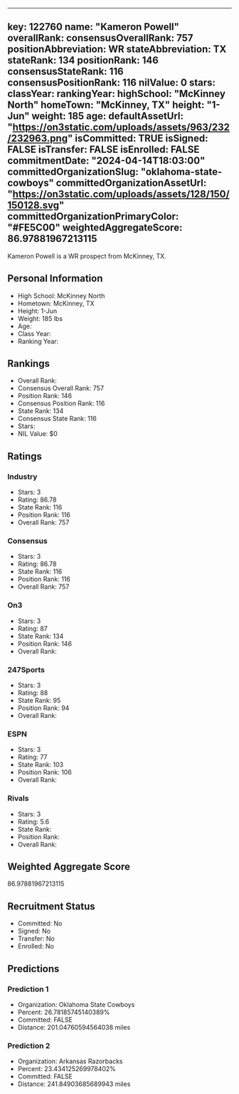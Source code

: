 ---
  key: 122760
  name: "Kameron Powell"
  overallRank: 
  consensusOverallRank: 757
  positionAbbreviation: WR
  stateAbbreviation: TX
  stateRank: 134
  positionRank: 146
  consensusStateRank: 116
  consensusPositionRank: 116
  nilValue: 0
  stars: 
  classYear: 
  rankingYear: 
  highSchool: "McKinney North"
  homeTown: "McKinney, TX"
  height: "1-Jun"
  weight: 185
  age: 
  defaultAssetUrl: "https://on3static.com/uploads/assets/963/232/232963.png"
  isCommitted: TRUE
  isSigned: FALSE
  isTransfer: FALSE
  isEnrolled: FALSE
  commitmentDate: "2024-04-14T18:03:00"
  committedOrganizationSlug: "oklahoma-state-cowboys"
  committedOrganizationAssetUrl: "https://on3static.com/uploads/assets/128/150/150128.svg"
  committedOrganizationPrimaryColor: "#FE5C00"
  weightedAggregateScore: 86.97881967213115
  ---
  
  Kameron Powell is a WR prospect from McKinney, TX.
  
  ## Personal Information
  - High School: McKinney North
  - Hometown: McKinney, TX
  - Height: 1-Jun
  - Weight: 185 lbs
  - Age: 
  - Class Year: 
  - Ranking Year: 
  
  ## Rankings
  - Overall Rank: 
  - Consensus Overall Rank: 757
  - Position Rank: 146
  - Consensus Position Rank: 116
  - State Rank: 134
  - Consensus State Rank: 116
  - Stars: 
  - NIL Value: $0
  
  ## Ratings
  
  ### Industry
  - Stars: 3
  - Rating: 86.78
  - State Rank: 116
  - Position Rank: 116
  - Overall Rank: 757
  
  ### Consensus
  - Stars: 3
  - Rating: 86.78
  - State Rank: 116
  - Position Rank: 116
  - Overall Rank: 757
  
  ### On3
  - Stars: 3
  - Rating: 87
  - State Rank: 134
  - Position Rank: 146
  - Overall Rank: 
  
  ### 247Sports
  - Stars: 3
  - Rating: 88
  - State Rank: 95
  - Position Rank: 94
  - Overall Rank: 
  
  ### ESPN
  - Stars: 3
  - Rating: 77
  - State Rank: 103
  - Position Rank: 106
  - Overall Rank: 
  
  ### Rivals
  - Stars: 3
  - Rating: 5.6
  - State Rank: 
  - Position Rank: 
  - Overall Rank: 
  
  ## Weighted Aggregate Score
  86.97881967213115
  
  ## Recruitment Status
  - Committed: No
  - Signed: No
  - Transfer: No
  - Enrolled: No
  
  
  
  ## Predictions
  
  ### Prediction 1
  - Organization: Oklahoma State Cowboys
  - Percent: 26.78185745140389%
  - Committed: FALSE
  - Distance: 201.04760594564038 miles
  
  ### Prediction 2
  - Organization: Arkansas Razorbacks
  - Percent: 23.434125269978402%
  - Committed: FALSE
  - Distance: 241.84903685689943 miles
  